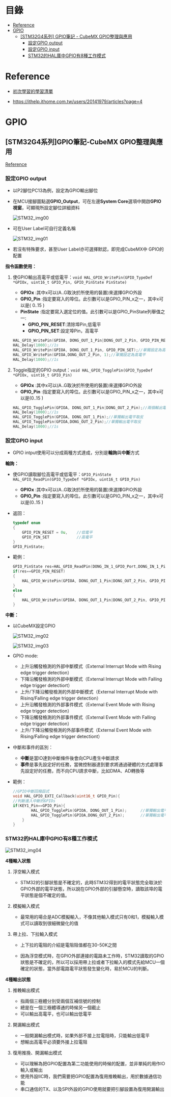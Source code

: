 
# 目錄

- [Reference](#0)
- [GPIO](#1)
  - [[STM32G4系列] GPIO筆記 - CubeMX GPIO整理與應用](#1.1)
    - [設定GPIO output](#1.1.1)
    - [設定GPIO input](#1.1.2)
    - [STM32的HAL庫中GPIO有8種工作模式](#1.1.3)



<h1 id="0">Reference</h1>

- [初次學習的學習清單](https://ithelp.ithome.com.tw/articles/10281160)

- https://ithelp.ithome.com.tw/users/20141979/articles?page=4

<h1 id="1">GPIO</h1>

<h2 id="1.1">[STM32G4系列]GPIO筆記-CubeMX GPIO整理與應用</h2>

[Reference](https://ithelp.ithome.com.tw/articles/10282215)

<h3 id="1.1.1">設定GPIO output</h3>

- 以P2腳位PC13為例，設定為GPIO輸出腳位

- 在MCU接腳圖點選**GPIO_Output**，可在左邊**System Core**選項中開啟**GPIO視窗**，可顯現所設定腳位詳細資料

    ![STM32_img00](./doc/Function_STM32/[STM32G4系列]GPIO筆記-CubeMX%20GPIO整理與應用/STM32_img00.jpg)

- 可在User Label可自行定義名稱

    ![STM32_img01](./doc/Function_STM32/[STM32G4系列]GPIO筆記-CubeMX%20GPIO整理與應用/STM32_img01.jpg)

- 若沒有特殊要求，甚至User Label亦可選擇默認，即完成CubeMX中 GPIO的配置

**指令函數使用：**

1. 使GPIO輸出高電平或低電平：`void HAL_GPIO_WritePin(GPIO_TypeDef *GPIOx, uint16_t GPIO_Pin, GPIO_PinState PinState)`
   - **GPIOx** :其中x可以(A..G取決於所使用的裝置)來選擇GPIO外設
   - **GPIO_Pin** :指定要寫入的埠位。此引數可以是GPIO_PIN_x之一，其中x可以是( 0..15 )
   - **PinState** :指定要寫入選定位的值。此引數可以是GPIO_PinState列舉值之一:
     - **GPIO_PIN_RESET**:清除埠Pin,低電平
     - **GPIO_PIN_SET**:設定埠Pin，高電平

    ```C
    HAL_GPIO_WritePin(GPIOA, DONG_OUT_1_Pin|DONG_OUT_2_Pin, GPIO_PIN_RESET);//兩個設定為低電平
    HAL_Delay(1000);//1s
    HAL_GPIO_WritePin(GPIOA, DONG_OUT_1_Pin, GPIO_PIN_SET);//單獨設定為高電平
    HAL_GPIO_WritePin(GPIOA,DONG_OUT_2_Pin, 1);//單獨設定為高電平
    HAL_Delay(1000);//1s
    ```

2. Toggle指定的GPIO output：`void HAL_GPIO_TogglePin(GPIO_TypeDef *GPIOx, uint16_t GPIO_Pin)`
   - **GPIOx** :其中x可以(A..G取決於所使用的裝置)來選擇GPIO外設
   - **GPIO_Pin** :指定要寫入的埠位。此引數可以是GPIO_PIN_x之一，其中x可以是(0..15 )

    ```C
    HAL_GPIO_TogglePin(GPIOA, DONG_OUT_1_Pin|DONG_OUT_2_Pin);//兩個輸出電平取反
    HAL_Delay(1000);//1s
    HAL_GPIO_TogglePin(GPIOA, DONG_OUT_1_Pin);//單獨輸出電平取反
    HAL_GPIO_TogglePin(GPIOA,DONG_OUT_2_Pin);//單獨輸出電平取反
    HAL_Delay(1000);//1s
    ```

<h3 id="1.1.2">設定GPIO input</h3>

- GPIO intput使用可以分成兩種方式達成，分別是**輪詢**與**中斷**方式

**輪詢：**

- 使GPIO讀取腳位高電平或低電平：`GPIO_PinState HAL_GPIO_ReadPin(GPIO_TypeDef *GPIOx, uint16_t GPIO_Pin)`
  - **GPIOx** :其中x可以(A..G取決於所使用的裝置)來選擇GPIO外設
  - **GPIO_Pin** :指定要寫入的埠位。此引數可以是GPIO_PIN_x之一，其中x可以是(0..15 )

- 返回：

    ```C
    typedef enum
    {
        GPIO_PIN_RESET = 0u,    //低電平
        GPIO_PIN_SET            //高電平
    } 
    GPIO_PinState;
    ```

- 範例：

    ```C
    GPIO_PinState res=HAL_GPIO_ReadPin(DONG_IN_1_GPIO_Port,DONG_IN_1_Pin);          //讀取電平
    if(res==GPIO_PIN_RESET)
    {
        HAL_GPIO_WritePin(GPIOA, DONG_OUT_1_Pin|DONG_OUT_2_Pin, GPIO_PIN_SET);      //兩個設定為高電平
    }
    else
    {
        HAL_GPIO_WritePin(GPIOA, DONG_OUT_1_Pin|DONG_OUT_2_Pin, GPIO_PIN_RESET);    //兩個設定為低電平
    }
    ```

**中斷：**

- 以CubeMX設定GPIO

    ![STM32_img02](./doc/Function_STM32/[STM32G4系列]GPIO筆記-CubeMX%20GPIO整理與應用/STM32_img02.png)

    ![STM32_img03](./doc/Function_STM32/[STM32G4系列]GPIO筆記-CubeMX%20GPIO整理與應用/STM32_img03.png)

- GPIO mode:
  - 上升沿觸發檢測的外部中斷模式（External Interrupt Mode with Rising edge trigger detection）
  - 下降沿觸發檢測的外部中斷模式（External Interrupt Mode with Falling edge trigger detectiort）
  - 上升/下降沿觸發檢測的外部中斷模式（External Interrupt Mode with Risinq/Falling edge trigger detection）
  - 上升沿觸發檢測的外部事件模式（External Event Mode with Rising edge trigger detection）
  - 下降沿觸發檢測的外部事件模式（External Event Mode with Falling edge trigger detection）
  - 上升/下降沿觸發檢測的外部事件模式（External Event Mode with Rising/Falling edge trigger detectiont）

- 中斷和事件的區別：
  - **中斷**是當IO達到中斷條件後會向CPU產生中斷請求
  - **事件**是事先設定好的任務，當微控制器達到要求將通過硬體的方式處理事先設定好的任務，而不向CPU請求中斷，比如DMA、AD轉換等

- 範例：

    ```C
    //GPIO中斷回撥函式
    void HAL_GPIO_EXTI_Callback(uint16_t GPIO_Pin){
    //判斷進入中斷的GPIOs
    if(KEY1_Pin==GPIO_Pin){
            HAL_GPIO_TogglePin(GPIOA, DONG_OUT_1_Pin);      //單獨輸出電平取反
            HAL_GPIO_TogglePin(GPIOA,DONG_OUT_2_Pin);       //單獨輸出電平取反
        }
    }
    ```

<h3 id="1.1.3">STM32的HAL庫中GPIO有8種工作模式</h3>

![STM32_img04](./doc/Function_STM32/[STM32G4系列]GPIO筆記-CubeMX%20GPIO整理與應用/STM32_img04.png)

**4種輸入狀態**

1. 浮空輸入模式

   - STM32的引腳狀態是不確定的，此時STM32得到的電平狀態完全取決於GPIO外部的電平狀態，所以說在GPIO外部的引腳懸空時，讀取該埠的電平狀態是個不確定的值。

2. 模擬輸入模式

   - 最常用的場合是ADC模擬輸入，不像其他輸入模式只有0和1，模擬輸入模式可以讀取到很細微變化的值

3. 帶上拉、下拉輸入模式

   - 上下拉的電阻的介紹是電阻阻值都在30-50K之間

   - 因為浮空模式時，在GPIO外部連接的電路未工作時，STM32讀取的GPIO狀態是不確定的，所以可以採用帶上拉或者下拉輸入的模式先給MCU一個確定的狀態，當外部電路電平狀態發生變化時，易於MCU的判斷。

**4種輸出狀態**

1. 推輓輸出模式

   - 指兩個三極體分別受兩個互補信號的控制
   - 總是在一個三極體導通的時候另一個截止
   - 可以輸出高電平，也可以輸出低電平


2. 開漏輸出模式

   - 一般開漏輸出模式時，如果外部不接上拉電阻時，只能輸出低電平
   - 想輸出高電平必須要外接上拉電阻

3. 復用推挽、開漏輸出模式

   - 可以理解為把GPIO配置為第二功能使用的時候的配置，並非單純的用作IO輸入或輸出
   - 使用外設IIC時，我們需要把GPIO配置為復用推輓輸出，用於數據通信功能
   - 串口通信的TX、以及SPI外設的GPIO使用就要把引腳設置為復用開漏輸出



